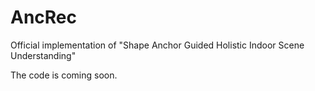 # AncRec
Official implementation of "Shape Anchor Guided Holistic Indoor Scene Understanding"

The code is coming soon.
